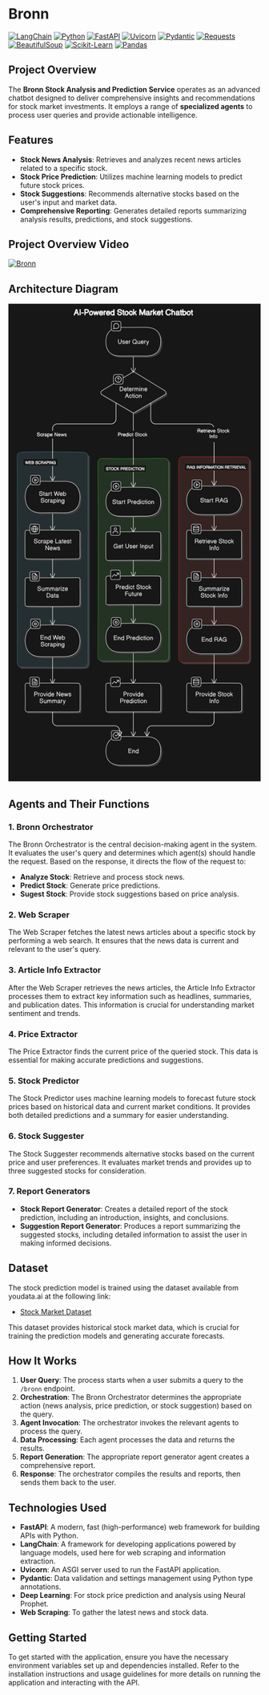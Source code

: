 # Bronn
[![LangChain](https://img.shields.io/badge/LangChain-%2300E0E6?style=flat-square&logo=python&logoColor=white)](https://www.langchain.com) [![Python](https://img.shields.io/badge/Python-%2339457D?style=flat-square&logo=python&logoColor=white)](https://www.python.org) [![FastAPI](https://img.shields.io/badge/FastAPI-%23096E6C?style=flat-square&logo=fastapi&logoColor=white)](https://fastapi.tiangolo.com) [![Uvicorn](https://img.shields.io/badge/Uvicorn-%2337475F?style=flat-square&logo=python&logoColor=white)](https://www.uvicorn.org) [![Pydantic](https://img.shields.io/badge/Pydantic-%2333B2FF?style=flat-square&logo=python&logoColor=white)](https://pydantic-docs.helpmanual.io) [![Requests](https://img.shields.io/badge/Requests-%232C2E2A?style=flat-square&logo=requests&logoColor=white)](https://docs.python-requests.org) [![BeautifulSoup](https://img.shields.io/badge/BeautifulSoup-%23D4A2A9?style=flat-square&logo=python&logoColor=white)](https://www.crummy.com/software/BeautifulSoup/) [![Scikit-Learn](https://img.shields.io/badge/Scikit--Learn-%23F7931E?style=flat-square&logo=python&logoColor=white)](https://scikit-learn.org) [![Pandas](https://img.shields.io/badge/Pandas-%23150A54?style=flat-square&logo=pandas&logoColor=white)](https://pandas.pydata.org)

## Project Overview

The **Bronn Stock Analysis and Prediction Service** operates as an advanced chatbot designed to deliver comprehensive insights and recommendations for stock market investments. It employs a range of **specialized agents** to process user queries and provide actionable intelligence.

## Features

- **Stock News Analysis**: Retrieves and analyzes recent news articles related to a specific stock.
- **Stock Price Prediction**: Utilizes machine learning models to predict future stock prices.
- **Stock Suggestions**: Recommends alternative stocks based on the user's input and market data.
- **Comprehensive Reporting**: Generates detailed reports summarizing analysis results, predictions, and stock suggestions.

## Project Overview Video

[![Bronn](https://img.youtube.com/vi/G419eYNLg54/0.jpg)](https://youtu.be/G419eYNLg54?si=66oMRAgoN7SLRJB1)


## Architecture Diagram

![Architecture Diagram](./diagram.jpg)

## Agents and Their Functions

### 1. Bronn Orchestrator

The Bronn Orchestrator is the central decision-making agent in the system. It evaluates the user's query and determines which agent(s) should handle the request. Based on the response, it directs the flow of the request to:

- **Analyze Stock**: Retrieve and process stock news.
- **Predict Stock**: Generate price predictions.
- **Sugest Stock**: Provide stock suggestions based on price analysis.

### 2. Web Scraper

The Web Scraper fetches the latest news articles about a specific stock by performing a web search. It ensures that the news data is current and relevant to the user's query.

### 3. Article Info Extractor

After the Web Scraper retrieves the news articles, the Article Info Extractor processes them to extract key information such as headlines, summaries, and publication dates. This information is crucial for understanding market sentiment and trends.

### 4. Price Extractor

The Price Extractor finds the current price of the queried stock. This data is essential for making accurate predictions and suggestions.

### 5. Stock Predictor

The Stock Predictor uses machine learning models to forecast future stock prices based on historical data and current market conditions. It provides both detailed predictions and a summary for easier understanding.

### 6. Stock Suggester

The Stock Suggester recommends alternative stocks based on the current price and user preferences. It evaluates market trends and provides up to three suggested stocks for consideration.

### 7. Report Generators

- **Stock Report Generator**: Creates a detailed report of the stock prediction, including an introduction, insights, and conclusions.
- **Suggestion Report Generator**: Produces a report summarizing the suggested stocks, including detailed information to assist the user in making informed decisions.

## Dataset

The stock prediction model is trained using the dataset available from youdata.ai at the following link:

- [Stock Market Dataset](https://datalink.youdata.ai/3e6fve6e)

This dataset provides historical stock market data, which is crucial for training the prediction models and generating accurate forecasts.

## How It Works

1. **User Query**: The process starts when a user submits a query to the `/bronn` endpoint.
2. **Orchestration**: The Bronn Orchestrator determines the appropriate action (news analysis, price prediction, or stock suggestion) based on the query.
3. **Agent Invocation**: The orchestrator invokes the relevant agents to process the query.
4. **Data Processing**: Each agent processes the data and returns the results.
5. **Report Generation**: The appropriate report generator agent creates a comprehensive report.
6. **Response**: The orchestrator compiles the results and reports, then sends them back to the user.

## Technologies Used

- **FastAPI**: A modern, fast (high-performance) web framework for building APIs with Python.
- **LangChain**: A framework for developing applications powered by language models, used here for web scraping and information extraction.
- **Uvicorn**: An ASGI server used to run the FastAPI application.
- **Pydantic**: Data validation and settings management using Python type annotations.
- **Deep Learning**: For stock price prediction and analysis using Neural Prophet.
- **Web Scraping**: To gather the latest news and stock data.

## Getting Started

To get started with the application, ensure you have the necessary environment variables set up and dependencies installed. Refer to the installation instructions and usage guidelines for more details on running the application and interacting with the API.


